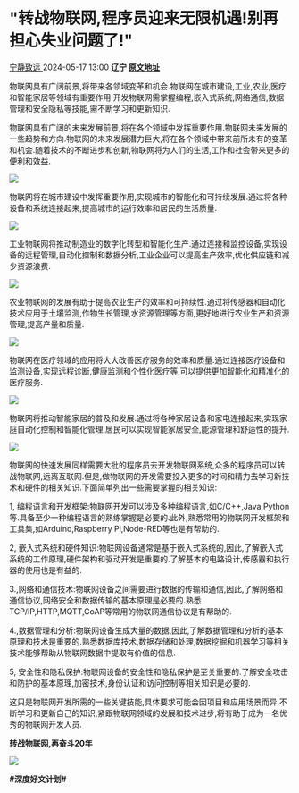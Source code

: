 # "转战物联网,程序员迎来无限机遇!别再担心失业问题了!"

[宁静致远 ](https://author.baidu.com/home?from=bjh_article&app_id=1570709862705290) 2024-05-17 13:00 **辽宁 [原文地址](https://mbd.baidu.com/newspage/data/landingsuper?context=%7B%22nid%22%3A%22news_9800776969010278450%22%7D&n_type=-1&p_from=-1)**

物联网具有广阔前景,将带来各领域变革和机会.物联网在城市建设,工业,农业,医疗和智能家居等领域有重要作用.开发物联网需掌握编程,嵌入式系统,网络通信,数据管理和安全隐私等技能,需不断学习和更新知识.

物联网具有广阔的未来发展前景,将在各个领域中发挥重要作用.物联网未来发展的一些趋势和方向.物联网的未来发展潜力巨大,将在各个领域中带来前所未有的变革和机会.随着技术的不断进步和创新,物联网将为人们的生活,工作和社会带来更多的便利和效益.

![](https://pics7.baidu.com/feed/6a600c338744ebf885d52702e9dad1246059a71c.jpeg@f_auto?token=4680d7d782cd28e4f350bdd84d9bdac3)

物联网将在城市建设中发挥重要作用,实现城市的智能化和可持续发展.通过将各种设备和系统连接起来,提高城市的运行效率和居民的生活质量.

![](https://pics7.baidu.com/feed/d8f9d72a6059252db9a6864104b805355ab5b9f7.jpeg@f_auto?token=b59734f7c179a74c98f063054e2ffda7)

工业物联网将推动制造业的数字化转型和智能化生产.通过连接和监控设备,实现设备的远程管理,自动化控制和数据分析,工业企业可以提高生产效率,优化供应链和减少资源浪费.

![](https://pics5.baidu.com/feed/b151f8198618367a448973c11e508ddab31ce55f.jpeg@f_auto?token=15350389ee772d5647a23fe6573120c7)

农业物联网的发展有助于提高农业生产的效率和可持续性.通过将传感器和自动化技术应用于土壤监测,作物生长管理,水资源管理等方面,更好地进行农业生产和资源管理,提高产量和质量.

![](https://pics6.baidu.com/feed/bd315c6034a85edfc733d61079770f2ddd547572.jpeg@f_auto?token=2506d116c7c62e0f691f9850234550e6)

物联网在医疗领域的应用将大大改善医疗服务的效率和质量.通过连接医疗设备和监测设备,实现远程诊断,健康监测和个性化医疗等,可以提供更加智能化和精准化的医疗服务.

![](https://pics7.baidu.com/feed/21a4462309f79052a548b9b023d0d1c47acbd59e.jpeg@f_auto?token=6281261c1d7be3f1b6743314cbb2f6a7)

物联网将推动智能家居的普及和发展.通过将各种家居设备和家电连接起来,实现家庭自动化控制和智能化管理,居民可以实现智能家居安全,能源管理和舒适性的提升.

![](https://pics6.baidu.com/feed/9f2f070828381f302a5e9a4386224a066f06f042.jpeg@f_auto?token=3fdf71842f7ffba50de69bd5d4f709df)

物联网的快速发展同样需要大批的程序员去开发物联网系统,众多的程序员可以转战物联网,远离互联网.但是,做物联网的开发需要投入更多的时间和精力去学习新技术和硬件的相关知识.下面简单列出一些需要掌握的相关知识:

1, 编程语言和开发框架:物联网开发可以涉及多种编程语言,如C/C++,Java,Python等.具备至少一种编程语言的熟练掌握是必要的.此外,熟悉常用的物联网开发框架和工具集,如Arduino,Raspberry Pi,Node-RED等也是有帮助的.

2, 嵌入式系统和硬件知识:物联网设备通常是基于嵌入式系统的,因此,了解嵌入式系统的工作原理,硬件架构和驱动开发是重要的.了解基本的电路设计,传感器和执行器的使用也是有益的.

3.,网络和通信技术:物联网设备之间需要进行数据的传输和通信,因此,了解网络和通信协议,网络安全和数据传输的基本原理是必要的.熟悉TCP/IP,HTTP,MQTT,CoAP等常用的物联网通信协议是有帮助的.

4.,数据管理和分析:物联网设备生成大量的数据,因此,了解数据管理和分析的基本原理和技术是重要的.熟悉数据库技术,数据存储和处理,数据挖掘和机器学习等相关技术能够帮助从物联网数据中提取有价值的信息.

5, 安全性和隐私保护:物联网设备的安全性和隐私保护是至关重要的.了解安全攻击和防护的基本原理,加密技术,身份认证和访问控制等相关知识是必要的.

这只是物联网开发所需的一些关键技能,具体要求可能会因项目和应用场景而异.不断学习和更新自己的知识,紧跟物联网领域的发展和技术进步,将有助于成为一名优秀的物联网开发人员.

**转战物联网,再奋斗20年**

![](https://pics2.baidu.com/feed/5fdf8db1cb1349547c722857666d9456d1094a42.jpeg@f_auto?token=d56da3337bfc6d9481502514810ddef4)

**#深度好文计划#**
